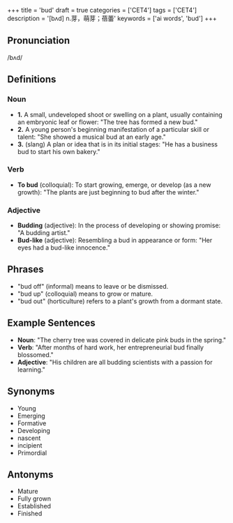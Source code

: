 +++
title = 'bud'
draft = true
categories = ['CET4']
tags = ['CET4']
description = '[bʌd] n.芽，萌芽；蓓蕾'
keywords = ['ai words', 'bud']
+++

## Pronunciation
/bʌd/

## Definitions
### Noun
- **1.** A small, undeveloped shoot or swelling on a plant, usually containing an embryonic leaf or flower: "The tree has formed a new bud."
- **2.** A young person's beginning manifestation of a particular skill or talent: "She showed a musical bud at an early age."
- **3.** (slang) A plan or idea that is in its initial stages: "He has a business bud to start his own bakery."

### Verb
- **To bud** (colloquial): To start growing, emerge, or develop (as a new growth): "The plants are just beginning to bud after the winter."

### Adjective
- **Budding** (adjective): In the process of developing or showing promise: "A budding artist."
- **Bud-like** (adjective): Resembling a bud in appearance or form: "Her eyes had a bud-like innocence."

## Phrases
- "bud off" (informal) means to leave or be dismissed.
- "bud up" (colloquial) means to grow or mature.
- "bud out" (horticulture) refers to a plant's growth from a dormant state.

## Example Sentences
- **Noun**: "The cherry tree was covered in delicate pink buds in the spring."
- **Verb**: "After months of hard work, her entrepreneurial bud finally blossomed."
- **Adjective**: "His children are all budding scientists with a passion for learning."

## Synonyms
- Young
- Emerging
- Formative
- Developing
- nascent
- incipient
- Primordial

## Antonyms
- Mature
- Fully grown
- Established
- Finished
